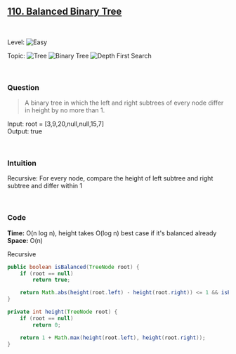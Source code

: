 ## [110. Balanced Binary Tree](https://leetcode.com/problems/balanced-binary-tree/)

<br>

Level:
![Easy](https://img.shields.io/badge/-Easy-00b300)

Topic:
![Tree](https://img.shields.io/badge/-Tree-70db70)
![Binary Tree](https://img.shields.io/badge/-Binary_Tree-5cd65c)
![Depth First Search](https://img.shields.io/badge/-Depth_First_Search-47d147)

<!---
Similar Problem:

- [](.md)
--->
<br>

### Question

> A binary tree in which the left and right subtrees of every node differ in height by no more than 1.

Input: root = [3,9,20,null,null,15,7]  
Output: true

<br>

### Intuition

Recursive:
For every node, compare the height of left subtree and right subtree and differ within 1

<br>

### Code

**Time:** O(n log n), height takes O(log n) best case if it's balanced already  
**Space:** O(n)

Recursive

```java
public boolean isBalanced(TreeNode root) {
    if (root == null)
        return true;

    return Math.abs(height(root.left) - height(root.right)) <= 1 && isBalanced(root.left) && isBalanced(root.right);
}

private int height(TreeNode root) {
    if (root == null)
        return 0;

    return 1 + Math.max(height(root.left), height(root.right));
}
```
